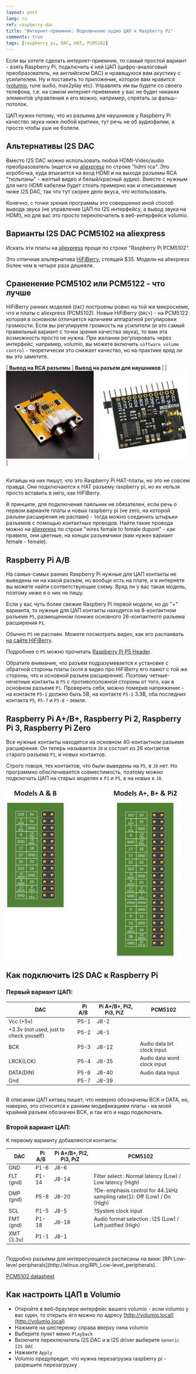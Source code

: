 ```yaml
---
layout: post
lang: ru
ref: raspberry-dac
title: "Интернет-приемник: Подключение аудио ЦАП к Raspberry Pi"
comments: true
tags: [raspberry pi, DAC, HAT, PCM5102]
---
```


Если вы хотите сделать интернет-приемник, то самый простой вариант - взять Raspberry Pi, подключить к ней
ЦАП (цифро-аналоговый преобразователь, на английском DAC) и нравящуюся вам акустику
с усилителем.
Ну и поставить то приложение, которое вам нравится ([volumio](https://volumio.org/),
rune audio, max2play etc).
Управлять им вы будете со своего телефона, т.е. на самом интернет-приемнике у вас не будет никаких
элементов управления и его можно, например, спрятать за фальш-потолок.

ЦАП нужен потому, что из разъема для наушников у Raspberry Pi качество звука ниже любой критики,
тут речь не об аудиофилии, а просто чтобы уши не болели.

## Альтернативы I2S DAC
Вместо I2S DAC можно использовать любой HDMI-Video/audio преобразователь (ищется на 
[aliexpress](https://www.aliexpress.com) по строке "hdmi rca". Это коробочка, куда втыкается
на вход HDMI и на выходе разъемы RCA "тюльпаны" - желтый видео и белый/красный аудио).
Вместе с нужным для него HDMI кабелем будет стоить примерно как и описываемые ниже I2S DAC,
так что тут скорее дело вкуса, что использовать.

Конечно, с точки зрения программы это совершенно иной способ вывода звука (не управление
ЦАП по I2S интерфейсу, а вывод звука на HDMI), но для вас это просто переключатель
в веб-интерфейсе volumio.


## Варианты I2S DAC PCM5102 на aliexpress
Искать эти платы на [aliexpress](https://www.aliexpress.com) проще по строке
"Raspberry Pi PCM5102".

Это отличная альтернатива [HiFiBerry](https://www.hifiberry.com/), стоящей $35.
Модели на aliexpress более чем в четыре
раза дешевле. 

## Сраненение PCM5102 или PCM5122 - что лучше

HiFiBerry ранних моделей (`DAC`) построены ровно на той же микросхеме, что и платы с aliexpress (PCM5102).
Новые HiFiBerry (`DAC+`) - на PCM5122 которая в основном отличается наличием аппаратной регулировки
громкости.
Если вы регулируете громкость на усилители (и это самый правильный вариант с точки зрения
качества звука), то вам эта возможность просто не нужна.
При желании регулировать через интерфейс, например, volumio, вы можете включить `software volume control` -
теоретически это снижает качество, но на практике вряд ли вы это заметите.

| **Вывод на RCA разъемы** | **Вывод на разъем для наушников** |
| ![](/images/PCM5102-DAC-Decoder-I2S-Player.jpg) &nbsp;&nbsp;| ![](/images/Sound-Card-I2S-PCM5102.jpg) |

<br>
Китайцы на них пишут, что это Raspberry Pi HAT-платы, но это не совсем правда.
Они подключаются к HAT разъему raspberry pi, но их нельзя просто вставить в него, как HiFiBerry.

В принципе, для подключения паяльник не обязателен, если речь о первом варианте платы и новых raspberry pi
(не zero, на которой разъем расширения не распаян) - тогда можно соединить штырьки разъемов
с помощью контактных проводов. Найти такие провода можно на
[aliexpress](https://www.aliexpress.com) по строке "wires female to female dupont" -
как правило, они цветные, на концах разъемчики (вам нужен вариант female - female).

## Raspberry Pi A/B
На самых-самых ранних Raspberry Pi нужные для ЦАП контакты не выведены ни на какой разъем, но вообще
есть на плате, и в интернете вы можете найти соответствующие схему. Вряд ли у вас такая модель,
поэтому ниже я о них не пишу.

Если у вас чуть более свежие Raspbery Pi первой модели, но до "+" варианта, то нужные
для ЦАП контакты находятся на 8-контактном разъеме `P5`, размещенном пониже основного
26-контактного разъема расширения `P1`.

Обычно `P5` не распаян. Можете посмотреть видео, как его распаивать
[на сайте HiFiBerry](https://www.hifiberry.com/solder-the-p5-header-to-your-raspberry-pi-model-ab/).

Подробнее о `P5` можно прочитать
[Raspberry Pi P5 Header](http://www.raspberrypi-spy.co.uk/2012/09/raspberry-pi-p5-header/).

Обратите внимание, что разъем подразумевается к установке с обратной стороны платы (хотя в
видео про HiFiBerry его паяют с той же стороны, что и основной разъем расширения).
Поэтому четные-нечетные контакты в `P5` с противоположной стороны от того, как в основном
разъеме `P1`.
Проверить себя, можно померив напряжение - на контакте `P5-1` должно быть 5В, на контакте `P5-2`
3.3В, оба последних контакта `P5`, `P5-7` и `P5-8` - земля.

## Raspberry Pi A\+/B\+, Raspberry Pi 2, Raspberry Pi 3, Raspberry Pi Zero

Все нужные контакты находятся на основном 40-контактном разъеме расширения.
Он теперь называется `J8` и состоит  из 26 контактов старого разъема `P1`, и новых контактов.

Строго говоря, тех контактов, что были выведены на `P5`, в `J8` нет. Но программно обеспечивается совместимость,
поэтому можно подключать ЦАП на старых моделях к `P1` и `P5`, а на новых к `J8`.

![](/images/raspberry-pi-p5.png)

## Как подключить I2S DAC к Raspberry Pi

### Первый вариант ЦАП:

| **DAC** | **Pi A/B** &nbsp;| **Pi A\+/B\+, Pi2, Pi3, PiZ** &nbsp;| **PCM5102** |
|-----|-----|-----|-----|
| Vcc (+5v) | P5-1 | J8-2 | |
| +3.3v (not used, just to check youself) &nbsp; | P5-2 | J8-1 | |
| BCK | P5-3 | J8-12 | Audio data bit clock input |
| LRCK(LCK) | P5-4 | J8-35 | Audio data word clock input |
| DATA(DIN) | P5-6 | J8-40 | Audio data input |
| Gnd | P5-7 | J8-39 | |

<br>
В описании ЦАП китаец пишет, что неверно обозначены BCK и DATA, но, наверно, это относится
к ранним модификациям платы - на моей крайний разъем обозначен BCK, и так его и надо подключать.

### Второй вариант ЦАП: 

К первому варианту добавляются контакты:

| **DAC** | **Pi A/B** &nbsp;| **Pi A\+/B\+, Pi2, Pi3, PiZ** &nbsp;| **PCM5102** |
|-----|-----|-----|-----|
| GND |	P1-6 | J8-6 | |
| FLT (gnd) | P1-14 | J8-14 | Filter select : Normal latency (Low) / Low latency (High) |
| DMP (gnd) | P5-8 | J8-20 | ?De-emphasis control for 44.1kHz sampling rate(1): Off (Low) / On (High) |
| SCL	| P1-5 | J8-5 | ?System clock input |
| FMT (gnd) | P1-18 | J8-18 | Audio format selection : I2S (Low) / Left justified (High) |
| XMT (3.3v) &nbsp; | P1-1 | J8-1 | |

<br>
Подробно разъемы для интересующихся расписаны на вики:
[RPi Low-level peripherals](http://elinux.org/RPi_Low-level_peripherals).

[PCM5102 datasheet](/files/pcm5102.pdf)

## Как настроить ЦАП в Volumio

* Откройте в веб-браузере интерфейс вашего volumio - если volumio у вас один, то открыть его можно по адресу [http://volumio.local](http://volumio.local)
* Нажмите на шестеренку справа вверху окна volumio
* Выберите пункт меню `Playback`
* Включите переключатель I2S DAC и в I2S driver выберите `Generic I2S DAC`
* Нажмите `Apply`
* Volumio предупредит, что нужна перезагрузка raspberry pi - разрешите перезагрузку
